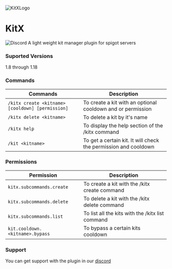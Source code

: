 ![KitXLogo](../main/KitXLogo.png)
# KitX
![Discord](https://discordapp.com/api/guilds/924043990465146931/widget.png?style=banner2)
A light weight kit manager plugin for spigot servers

### Suported Versions
1.8 through 1.18

### Commands
Commands | Description 
--- | ---
`/kitx create <kitname> [cooldown] [permission]` | To create a kit with an optional cooldown and or permission
`/kitx delete <kitname>` | To delete a kit by it's name
`/kitx help` | To display the help section of the /kitx command
`/kit <kitname>` | To get a certain kit. It will check the permission and cooldown

### Permissions
Permission | Description 
--- | ---
`kitx.subcommands.create` | To create a kit with the /kitx create command
`kitx.subcommands.delete` | To delete a kit with the /kitx delete command
`kitx.subcommands.list` | To list all the kits with the /kitx list command
`kit.cooldown.<kitname>.bypass` | To bypass a certain kits cooldown

### Support
You can get support with the plugin in our [discord](https://discord.gg/DwQHaky3Nf)

